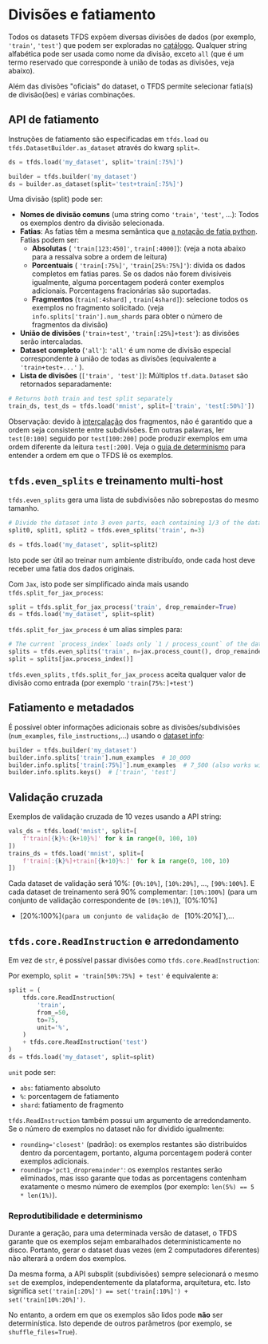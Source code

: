 # Divisões e fatiamento

Todos os datasets TFDS expõem diversas divisões de dados (por exemplo, `'train'`, `'test'`) que podem ser exploradas no [catálogo](https://www.tensorflow.org/datasets/catalog/overview). Qualquer string alfabética pode ser usada como nome da divisão, exceto `all` (que é um termo reservado que corresponde à união de todas as divisões, veja abaixo).

Além das divisões "oficiais" do dataset, o TFDS permite selecionar fatia(s) de divisão(ões) e várias combinações.

## API de fatiamento

Instruções de fatiamento são especificadas em `tfds.load` ou `tfds.DatasetBuilder.as_dataset` através do kwarg `split=`.

```python
ds = tfds.load('my_dataset', split='train[:75%]')
```

```python
builder = tfds.builder('my_dataset')
ds = builder.as_dataset(split='test+train[:75%]')
```

Uma divisão (split) pode ser:

- **Nomes de divisão comuns** (uma string como `'train'`, `'test'`, ...): Todos os exemplos dentro da divisão selecionada.
- **Fatias**: As fatias têm a mesma semântica que [a notação de fatia python](https://docs.python.org/3/library/stdtypes.html#common-sequence-operations). Fatias podem ser:
    - **Absolutas** ( `'train[123:450]'`, `train[:4000]`): (veja a nota abaixo para a ressalva sobre a ordem de leitura)
    - **Porcentuais** ( `'train[:75%]'`, `'train[25%:75%]'`): divida os dados completos em fatias pares. Se os dados não forem divisíveis igualmente, alguma porcentagem poderá conter exemplos adicionais. Porcentagens fracionárias são suportadas.
    - **Fragmentos** (`train[:4shard]` , `train[4shard]`): selecione todos os exemplos no fragmento solicitado. (veja `info.splits['train'].num_shards` para obter o número de fragmentos da divisão)
- **União de divisões** (`'train+test'`, `'train[:25%]+test'`): as divisões serão intercaladas.
- **Dataset completo** (`'all'`): `'all'` é um nome de divisão especial correspondente à união de todas as divisões (equivalente a `'train+test+...'` ).
- **Lista de divisões** (`['train', 'test']`): Múltiplos `tf.data.Dataset` são retornados separadamente:

```python
# Returns both train and test split separately
train_ds, test_ds = tfds.load('mnist', split=['train', 'test[:50%]'])
```

Observação: devido à [intercalação](https://www.tensorflow.org/api_docs/python/tf/data/Dataset?version=nightly#interleave) dos fragmentos, não é garantido que a ordem seja consistente entre subdivisões. Em outras palavras, ler `test[0:100]` seguido por `test[100:200]` pode produzir exemplos em uma ordem diferente da leitura `test[:200]`. Veja o [guia de determinismo](https://www.tensorflow.org/datasets/determinism#determinism_when_reading) para entender a ordem em que o TFDS lê os exemplos.

## `tfds.even_splits` e treinamento multi-host

`tfds.even_splits` gera uma lista de subdivisões não sobrepostas do mesmo tamanho.

```python
# Divide the dataset into 3 even parts, each containing 1/3 of the data
split0, split1, split2 = tfds.even_splits('train', n=3)

ds = tfds.load('my_dataset', split=split2)
```

Isto pode ser útil ao treinar num ambiente distribuído, onde cada host deve receber uma fatia dos dados originais.

Com `Jax`, isto pode ser simplificado ainda mais usando `tfds.split_for_jax_process`:

```python
split = tfds.split_for_jax_process('train', drop_remainder=True)
ds = tfds.load('my_dataset', split=split)
```

`tfds.split_for_jax_process` é um alias simples para:

```python
# The current `process_index` loads only `1 / process_count` of the data.
splits = tfds.even_splits('train', n=jax.process_count(), drop_remainder=True)
split = splits[jax.process_index()]
```

`tfds.even_splits` , `tfds.split_for_jax_process` aceita qualquer valor de divisão como entrada (por exemplo `'train[75%:]+test'`)

## Fatiamento e metadados

É possível obter informações adicionais sobre as divisões/subdivisões (`num_examples`, `file_instructions`,...) usando o [dataset info](https://www.tensorflow.org/datasets/overview#access_the_dataset_metadata):

```python
builder = tfds.builder('my_dataset')
builder.info.splits['train'].num_examples  # 10_000
builder.info.splits['train[:75%]'].num_examples  # 7_500 (also works with slices)
builder.info.splits.keys()  # ['train', 'test']
```

## Validação cruzada

Exemplos de validação cruzada de 10 vezes usando a API string:

```python
vals_ds = tfds.load('mnist', split=[
    f'train[{k}%:{k+10}%]' for k in range(0, 100, 10)
])
trains_ds = tfds.load('mnist', split=[
    f'train[:{k}%]+train[{k+10}%:]' for k in range(0, 100, 10)
])
```

Cada dataset de validação será 10%: `[0%:10%]`, `[10%:20%]`, ..., `[90%:100%]`. E cada dataset de treinamento será 90% complementar: `[10%:100%]` (para um conjunto de validação correspondente de `[0%:10%]`), `[0%:10%]

- [20%:100%]`(para um conjunto de validação de ` [10%:20%]`),...

## `tfds.core.ReadInstruction` e arredondamento

Em vez de `str`, é possível passar divisões como `tfds.core.ReadInstruction`:

Por exemplo, `split = 'train[50%:75%] + test'` é equivalente a:

```python
split = (
    tfds.core.ReadInstruction(
        'train',
        from_=50,
        to=75,
        unit='%',
    )
    + tfds.core.ReadInstruction('test')
)
ds = tfds.load('my_dataset', split=split)
```

`unit` pode ser:

- `abs`: fatiamento absoluto
- `%`: porcentagem de fatiamento
- `shard`: fatiamento de fragmento

`tfds.ReadInstruction` também possui um argumento de arredondamento. Se o número de exemplos no dataset não for dividido igualmente:

- `rounding='closest'` (padrão): os exemplos restantes são distribuídos dentro da porcentagem, portanto, alguma porcentagem poderá conter exemplos adicionais.
- `rounding='pct1_dropremainder'`: os exemplos restantes serão eliminados, mas isso garante que todas as porcentagens contenham exatamente o mesmo número de exemplos (por exemplo: `len(5%) == 5 * len(1%)`).

### Reprodutibilidade e determinismo

Durante a geração, para uma determinada versão de dataset, o TFDS garante que os exemplos sejam embaralhados deterministicamente no disco. Portanto, gerar o dataset duas vezes (em 2 computadores diferentes) não alterará a ordem dos exemplos.

Da mesma forma, a API subsplit (subdivisões) sempre selecionará o mesmo `set` de exemplos, independentemente da plataforma, arquitetura, etc. Isto significa `set('train[:20%]') == set('train[:10%]') + set('train[10%:20%]')`.

No entanto, a ordem em que os exemplos são lidos pode **não** ser determinística. Isto depende de outros parâmetros (por exemplo, se `shuffle_files=True`).
